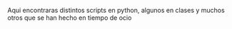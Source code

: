 Aqui encontraras distintos scripts en python, algunos en clases y muchos otros que se han hecho en tiempo de ocio

